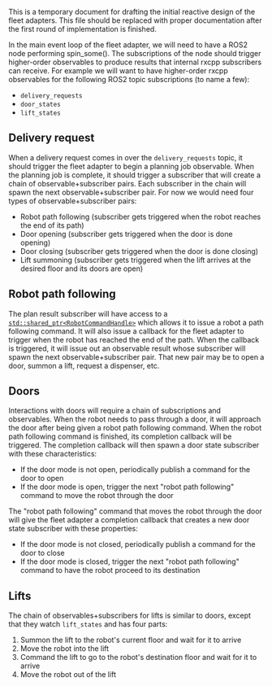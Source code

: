 
This is a temporary document for drafting the initial reactive design of the
fleet adapters. This file should be replaced with proper documentation after
the first round of implementation is finished.

In the main event loop of the fleet adapter, we will need to have a ROS2 node
performing spin_some(). The subscriptions of the node should trigger
higher-order observables to produce results that internal rxcpp subscribers can
receive. For example we will want to have higher-order rxcpp observables for the
following ROS2 topic subscriptions (to name a few):

* `delivery_requests`
* `door_states`
* `lift_states`

## Delivery request

When a delivery request comes in over the `delivery_requests` topic, it should
trigger the fleet adapter to begin a planning job observable. When the planning
job is complete, it should trigger a subscriber that will create a chain of
observable+subscriber pairs. Each subscriber in the chain will spawn the next
observable+subscriber pair. For now we would need four types of
observable+subscriber pairs:

* Robot path following (subscriber gets triggered when the robot reaches the end
of its path)
* Door opening (subscriber gets triggered when the door is done opening)
* Door closing (subscriber gets triggered when the door is done closing)
* Lift summoning (subscriber gets triggered when the lift arrives at the desired
floor and its doors are open)

## Robot path following

The plan result subscriber will have access to a
[`std::shared_ptr<RobotCommandHandle>`](https://github.com/osrf/rmf_mock_adapter/blob/42fbab49f7f9fbac0e4cb00cabfa83dd81f3108e/rmf_mock_adapter/include/rmf_mock_adapter/adapter.hpp#L43)
which allows it to issue a robot a path following command. It will also issue
a callback for the fleet adapter to trigger when the robot has reached the end
of the path. When the callback is triggered, it will issue out an observable
result whose subscriber will spawn the next observable+subscriber pair. That
new pair may be to open a door, summon a lift, request a dispenser, etc.

## Doors

Interactions with doors will require a chain of subscriptions and observables.
When the robot needs to pass through a door, it will approach the door after
being given a robot path following command. When the robot path following
command is finished, its completion callback will be triggered. The completion
callback will then spawn a door state subscriber with these characteristics:

* If the door mode is not open, periodically publish a command for the door to open
* If the door mode is open, trigger the next "robot path following" command to move the robot through the door

The "robot path following" command that moves the robot through the door will
give the fleet adapter a completion callback that creates a new door state
subscriber with these properties:

* If the door mode is not closed, periodically publish a command for the door to close
* If the door mode is closed, trigger the next "robot path following" command to have the robot proceed to its destination

## Lifts

The chain of observables+subscribers for lifts is similar to doors, except that
they watch `lift_states` and has four parts:

1. Summon the lift to the robot's current floor and wait for it to arrive
2. Move the robot into the lift
3. Command the lift to go to the robot's destination floor and wait for it to arrive
4. Move the robot out of the lift
